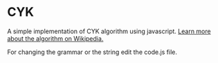 # CYK
A simple implementation of CYK algorithm using javascript. <a href="https://en.wikipedia.org/wiki/CYK_algorithm"> Learn more about the algorithm on Wikipedia.</a>

For changing the grammar or the string edit the code.js file.
